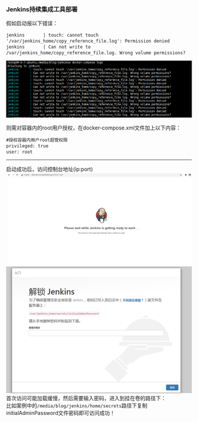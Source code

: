 ### Jenkins持续集成工具部署

假如启动报以下错误：
```
jenkins       | touch: cannot touch '/var/jenkins_home/copy_reference_file.log': Permission denied
jenkins       | Can not write to /var/jenkins_home/copy_reference_file.log. Wrong volume permissions?
```
![启动报错](https://github.com/huijunzeng/docker-compose/blob/master/images/jenkins/dfa7c800d0f9a57ab95957d4f34734f.png)

则需对容器内的root用户授权，在docker-compose.xml文件加上以下内容：  
``` 
#授权容器内用户root超管权限 
privileged: true
user: root 
```

***
启动成功后，访问控制台地址(ip:port)
![控制台访问页面](https://github.com/huijunzeng/docker-compose/blob/master/images/jenkins/1600839160.jpg)
![控制台访问页面](https://github.com/huijunzeng/docker-compose/blob/master/images/jenkins/1600839235.jpg)  
首次访问可能加载缓慢，然后需要输入密码，进入到挂在卷的路径下：  
比如案例中的```/media/blog/jenkins/home/secrets```路径下复制initialAdminPassword文件密码即可访问成功！
